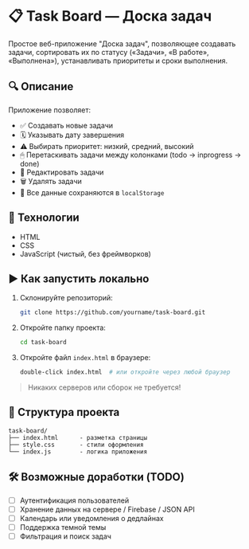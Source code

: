 # 📋 Task Board — Доска задач

Простое веб-приложение "Доска задач", позволяющее создавать задачи, сортировать их по статусу («Задачи», «В работе», «Выполнена»), устанавливать приоритеты и сроки выполнения.

## 🔍 Описание

Приложение позволяет:

- ✅ Создавать новые задачи
- 🗓 Указывать дату завершения
- ⚠️ Выбирать приоритет: низкий, средний, высокий
- 🖱 Перетаскивать задачи между колонками (todo → inprogress → done)
- 📝 Редактировать задачи
- 🗑 Удалять задачи
- 💾 Все данные сохраняются в `localStorage`

## 🧰 Технологии

- HTML
- CSS
- JavaScript (чистый, без фреймворков)

## ▶️ Как запустить локально

1. Склонируйте репозиторий:
   ```bash
   git clone https://github.com/yourname/task-board.git
   ```

2. Откройте папку проекта:
   ```bash
   cd task-board
   ```

3. Откройте файл `index.html` в браузере:
   ```bash
   double-click index.html  # или откройте через любой браузер
   ```

> Никаких серверов или сборок не требуется!

## 📁 Структура проекта

```
task-board/
├── index.html      - разметка страницы
├── style.css       - стили оформления
└── index.js        - логика приложения
```

## 🛠 Возможные доработки (TODO)

- [ ] Аутентификация пользователей
- [ ] Хранение данных на сервере / Firebase / JSON API
- [ ] Календарь или уведомления о дедлайнах
- [ ] Поддержка темной темы
- [ ] Фильтрация и поиск задач
